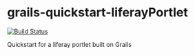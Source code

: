 grails-quickstart-liferayPortlet
================================

[![Build Status](https://drone.io/github.com/hgarfer/grails-quickstart-liferayPortlet/status.png)](https://drone.io/github.com/hgarfer/grails-quickstart-liferayPortlet/latest)

Quickstart for a liferay portlet built on Grails
